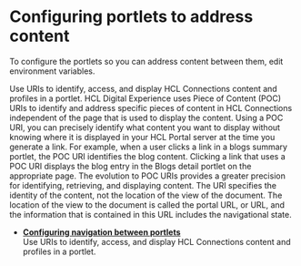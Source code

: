 # Configuring portlets to address content

To configure the portlets so you can address content between them, edit environment variables.

Use URIs to identify, access, and display HCL Connections content and profiles in a portlet. HCL Digital Experience uses Piece of Content \(POC\) URIs to identify and address specific pieces of content in HCL Connections independent of the page that is used to display the content. Using a POC URI, you can precisely identify what content you want to display without knowing where it is displayed in your HCL Portal server at the time you generate a link. For example, when a user clicks a link in a blogs summary portlet, the POC URI identifies the blog content. Clicking a link that uses a POC URI displays the blog entry in the Blogs detail portlet on the appropriate page. The evolution to POC URIs provides a greater precision for identifying, retrieving, and displaying content. The URI specifies the identity of the content, not the location of the view of the document. The location of the view to the document is called the portal URL, or URL, and the information that is contained in this URL includes the navigational state.

-   **[Configuring navigation between portlets](../connect/t_connections_portlets_poc_config.md)**  
Use URIs to identify, access, and display HCL Connections content and profiles in a portlet.

